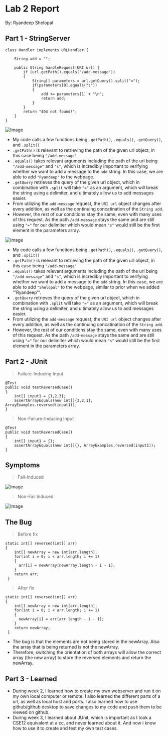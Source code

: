 # Lab 2 Report

By: Ryandeep Shelopal

## Part 1 - StringServer

```
class Handler implements URLHandler {

    String add = "";

    public String handleRequest(URI url) {
        if (url.getPath().equals("/add-message"))
        {
            String[] parameters = url.getQuery().split("="); 
            if(parameters[0].equals("s"))
            {
                add += parameters[1] + "\n";
                return add;
            }
        }
        return "404 not found!";
    }
}
```
![Image](https://user-images.githubusercontent.com/122515834/215408274-60b8760a-e165-4d6c-9425-5f06f207f3d2.png)
* My code calls a few functions being `.getPath()`, `.equals()`, `.getQuery()`, and `.split()`
* `.getPath()` is relevant to retrieving the path of the given url object, in this case being `"/add-message"`
* `.equals()` takes relevant arguments including the path of the url being `"/add-message"` and `"s"`, which is incredibly important to verifying whether we want to add a message to the `add` string. In this case, we are able to add `"Ryandeep"` to the webpage.
* `.getQuery` retrieves the query of the given url object, which in combination with `.split` will take `"="` as an argument, which will break the string using a delimiter, and ultimately allow us to add messages easier.
* From utilizing the `add-message` request, the `URI url` object changes after every addition, as well as the continuing concatination of the `String add`.
* However, the rest of our conditions stay the same, even with many uses of this request. As the path `/add-message` stays the same and are still using `"="` for our delimiter which would mean `"s"` would still be the first element in the parameters array.


![Image](https://user-images.githubusercontent.com/122515834/215408128-5e94e9e0-5316-4138-bdc6-f9d206840041.png)
* My code calls a few functions being `.getPath()`, `.equals()`, `.getQuery()`, and `.split()`
* `.getPath()` is relevant to retrieving the path of the given url object, in this case being `"/add-message"`
* `.equals()` takes relevant arguments including the path of the url being `"/add-message"` and `"s"`, which is incredibly important to verifying whether we want to add a message to the `add` string. In this case, we are able to add `"Shelopal"` to the webpage, similar to prior when we added '"Ryandeep"'.
* `.getQuery` retrieves the query of the given url object, which in combination with `.split` will take `"="` as an argument, which will break the string using a delimiter, and ultimately allow us to add messages easier.
* From utilizing the `add-message` request, the `URI url` object changes after every addition, as well as the continuing concatination of the `String add`.
* However, the rest of our conditions stay the same, even with many uses of this request. As the path `/add-message` stays the same and are still using `"="` for our delimiter which would mean `"s"` would still be the first element in the parameters array.

## Part 2 - JUnit

> Failure-Inducing Input

```
@Test
public void testReversedCase()
{
    int[] input1 = {1,2,3};
    assertArrayEquals(new int[]{3,2,1}, ArrayExamples.reversed(input1));
}
```
> Non-Failure-Inducing Input

```
@Test
public void testReversedCase() 
{   
    int[] input1 = {};
    assertArrayEquals(new int[]{}, ArrayExamples.reversed(input1));
}
```
Symptoms
---
> Fail-Induced

![Image](https://user-images.githubusercontent.com/122515834/215419902-eed2291f-f820-4765-8ee2-37c01bd05312.png)
> Non-Fail Induced

![Image](https://user-images.githubusercontent.com/122515834/215420060-4defadff-ad6b-4c66-aefb-8a1d912cb122.png)

The Bug
---
> Before fix
```
static int[] reversed(int[] arr) 
{
    int[] newArray = new int[arr.length];
    for(int i = 0; i < arr.length; i += 1) 
    {
      arr[i] = newArray[newArray.length - i - 1]; 
    }
    return arr;
 }
```
> After fix
```
static int[] reversed(int[] arr)
{
    int[] newArray = new int[arr.length];
    for(int i = 0; i < arr.length; i += 1) 
    {
      newArray[i] = arr[arr.length - i - 1]; 
    }
    return newArray;
 }
```
* The bug is that the elements are not being stored in the newArray. Also the array that is being returned is not the newArray.
* Therefore, switching the orientation of both arrays will allow the correct array (the new array) to store the reversed elements and return the newArray.

## Part 3 - Learned
* During week 2, I learned how to create my own webserver and run it on my own local computer or remote. I also learned the different parts of a url, as well as local host and ports. I also learned how to use github/github desktop to save changes to my code and push them to be viewed on github.
* During week 3, I learned about JUnit, which is important as I took a CSE12 equivalent at a cc, and never learned about it. And now i know how to use it to create and test my own test cases.






